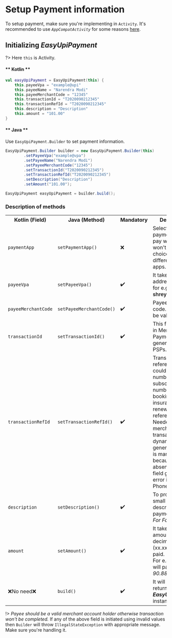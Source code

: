 # Setup Payment information

To setup payment, make sure you're implementing in `Activity`. It's recommended to use _`AppCompatActivity`_ for some reasons [here](/).

## Initializing _EasyUpiPayment_

?> Here `this` is Activity.

<!-- tabs:start -->

#### ** Kotlin **

```kotlin
val easyUpiPayment = EasyUpiPayment(this) {
    this.payeeVpa = "example@upi"
    this.payeeName = "Narendra Modi"
    this.payeeMerchantCode = "12345"
    this.transactionId = "T2020090212345"
    this.transactionRefId = "T2020090212345"
    this.description = "Description"
    this.amount = "101.00"
}
```

#### ** Java **

Use `EasyUpiPayment.Builder` to set payment information.

```java
EasyUpiPayment.Builder builder = new EasyUpiPayment.Builder(this)
        .setPayeeVpa("example@vpa")
        .setPayeeName("Narendra Modi")
        .setPayeeMerchantCode("12345")
        .setTransactionId("T2020090212345")
        .setTransactionRefId("T2020090212345")
        .setDescription("Description")
        .setAmount("101.00");

EasyUpiPayment easyUpiPayment = builder.build();
```

<!-- tabs:end -->

### Description of methods

<table>
  <tr>
    <th>Kotlin (Field)</th>
    <th>Java (Method)</th>
    <th>Mandatory</span></th>
    <th>Description</th>
  </tr>
  <tr>
  <td><code>paymentApp</code></td>
    <td><code>setPaymentApp()</code></td>
    <td>❌</td>
    <td>Selects default payment app to pay with. This won't show user choice of different UPI apps. See <a href="/#/pages/payment-app">this</a></td>
  </tr>
  <tr>
  <td><code>payeeVpa</code></td>
    <td><code>setPayeeVpa()</code></td>
    <td>✔️</td>
    <td>It takes VPA address of payee for e.g. <span style="font-weight:600">shreyas@upi</span></td>
  </tr>
  <tr>
    <td><code>payeeMerchantCode</code></td>
    <td><code>setPayeeMerchantCode()</code></td>
    <td>✔️</td>
    <td>Payee Merchant code. This should be valid.</td>
  </tr>
  <tr>
    <td><code>transactionId</code></td>
    <td><code>setTransactionId()</code></td>
    <td>✔️</td>
    <td>This field is used in Merchant Payments generated by PSPs.</td>
  </tr>
  <tr>
    <td><code>transactionRefId</code></td>
    <td><code>setTransactionRefId()</code></td>
    <td>✔️</td>
    <td>Transaction reference ID. This could be order number, subscription number, Bill ID, booking ID, insurance renewal reference, etc. Needed for merchant transactions and dynamic URL generation. This is mandatory because absencse of this field generated error in apps like PhonePe</td>
  </tr>
  <tr>
    <td><code>description</code></td>
    <td><code>setDescription()</code></td>
    <td>✔️</td>
    <td>To provide a valid small note or description about payment. for e.g. <br><span style="font-style:italic">For Food</span><br></td>
  </tr>
  <tr>
    <td><code>amount</code></td>
    <td><code>setAmount()</code></td>
    <td>✔️</td>
    <td>It takes the amount in String decimal format (xx.xx) to be paid. <br>For e.g. 90.88 will pay <span style="font-style:italic">Rs. 90.88.</span></td>
  </tr>
  <tr>
    <td>❌No need❌</td>
    <td><code>build()<code></td>
    <td>✔️</td>
    <td>It will build and returns the <span style="font-weight:bold;font-style:italic">EasyUpiPayment</span> instance.</td>
  </tr>
</table>

!> _Payee should be a valid merchant account holder otherwise transaction won't be completed._
If any of the above field is initiated using invalid values then `Builder` will throw `IllegalStateException` with appropriate message. Make sure you're handling it.
